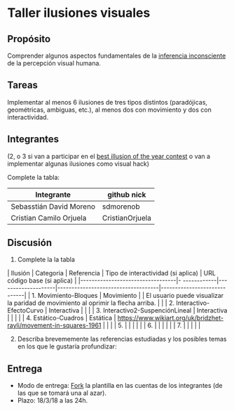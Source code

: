 # Taller ilusiones visuales

## Propósito

Comprender algunos aspectos fundamentales de la [inferencia inconsciente](https://github.com/VisualComputing/Cognitive) de la percepción visual humana.

## Tareas

Implementar al menos 6 ilusiones de tres tipos distintos (paradójicas, geométricas, ambiguas, etc.), al menos dos con movimiento y dos con interactividad.

## Integrantes
(2, o 3 si van a participar en el [best illusion of the year contest](illusionoftheyear.com) o van a implementar algunas ilusiones como visual hack)

Complete la tabla:

| 		Integrante 			| github nick     |
|---------------------------|-----------------|
| Sebasstián David Moreno   | sdmorenob       |
| Cristian Camilo Orjuela   | CristianOrjuela |

## Discusión

1. Complete la la tabla

| Ilusión 				           | Categoria    | Referencia         | Tipo de interactividad (si aplica) | URL código base (si aplica) |
|----------------------------------|- ------------|--------------------|------------------------------------|-----------------------------|
| 1. Movimiento-Bloques            | Movimiento   |            | El usuario puede visualizar la paridad de movimiento al oprimir la flecha arriba.        |                             |
| 2. Interactivo-EfectoCurvo       | Interactiva  |            |                                    |
| 3. Interactivo2-SuspenciónLineal | Interactiva  |            |                                    |                             |
| 4. Estático-Cuadros              | Estática     | https://www.wikiart.org/uk/bridzhet-rayli/movement-in-squares-1961 |                                    |                             |
| 5.                               |              |            |                                    |                             |
| 6.                               |              |            |                                    |                             |
| 7.                               |              |            |                                    |                             |

2. Describa brevememente las referencias estudiadas y los posibles temas en los que le gustaría profundizar:

## Entrega

* Modo de entrega: [Fork](https://help.github.com/articles/fork-a-repo/) la plantilla en las cuentas de los integrantes (de las que se tomará una al azar).
* Plazo: 18/3/18 a las 24h.
